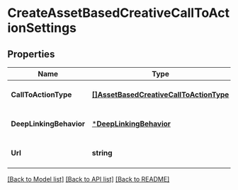 # CreateAssetBasedCreativeCallToActionSettings

## Properties
Name | Type | Description | Notes
------------ | ------------- | ------------- | -------------
**CallToActionType** | [**[]AssetBasedCreativeCallToActionType**](AssetBasedCreativeCallToActionType.md) | Type of CallToAction for AssetBasedCreative. | [optional] [default to null]
**DeepLinkingBehavior** | [***DeepLinkingBehavior**](DeepLinkingBehavior.md) |  | [optional] [default to null]
**Url** | **string** | The application url that customers are directed to. | [optional] [default to null]

[[Back to Model list]](../README.md#documentation-for-models) [[Back to API list]](../README.md#documentation-for-api-endpoints) [[Back to README]](../README.md)

